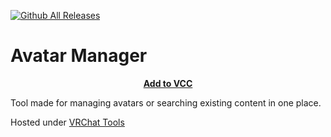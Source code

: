 [![Github All Releases](https://img.shields.io/github/downloads/Killers0992/AvatarManager/total.svg)]()
# Avatar Manager

<p align="center">
<b><a href="https://killers0992.github.io/AvatarManager">Add to VCC</a></b>
</p>


Tool made for managing avatars or searching existing content in one place.

Hosted under [VRChat Tools](https://github.com/Killers0992/VRChatTools)